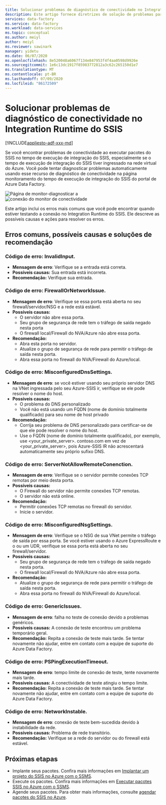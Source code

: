 ```yaml
---
title: Solucionar problemas de diagnóstico de conectividade no Integration Runtime do SSIS
description: Este artigo fornece diretrizes de solução de problemas para diagnosticar a conectividade no Integration Runtime do SSIS
services: data-factory
ms.service: data-factory
ms.workload: data-services
ms.topic: conceptual
ms.author: meiyl
author: meiyl
ms.reviewer: sawinark
manager: yidetu
ms.date: 06/07/2020
ms.openlocfilehash: 8e520048a6067f134e847953f4f4aa0598d9926e
ms.sourcegitcommit: 1e6c13dc1917f85983772812a3c62c265150d1e7
ms.translationtype: MT
ms.contentlocale: pt-BR
ms.lasthandoff: 07/09/2020
ms.locfileid: "86172509"
---
```

# <a name="troubleshoot-diagnose-connectivity-in-the-ssis-integration-runtime"></a>Solucionar problemas de diagnóstico de conectividade no Integration Runtime do SSIS

[!INCLUDE[appliesto-adf-xxx-md](includes/appliesto-adf-xxx-md.md)]

Se você encontrar problemas de conectividade ao executar pacotes do SSIS no tempo de execução de integração do SSIS, especialmente se o tempo de execução de integração do SSIS tiver ingressado na rede virtual do Azure. Você pode tentar diagnosticar problemas automaticamente usando esse recurso de diagnóstico de conectividade na página monitoramento do tempo de execução de integração do SSIS do portal de Azure Data Factory. 

 ![Página de monitor-diagnosticar a ](media/ssis-integration-runtime-diagnose-connectivity-faq/ssis-monitor-diagnose-connectivity.png) ![ conexão do monitor de conectividade](media/ssis-integration-runtime-diagnose-connectivity-faq/ssis-monitor-test-connection.png)
 
Este artigo inclui os erros mais comuns que você pode encontrar quando estiver testando a conexão no Integration Runtime do SSIS. Ele descreve as possíveis causas e ações para resolver os erros. 

## <a name="common-errors-potential-causes-and-recommendation-solutions"></a>Erros comuns, possíveis causas e soluções de recomendação

### <a name="error-code-invalidinput"></a>Código de erro: InvalidInput.
* **Mensagem de erro**: Verifique se a entrada está correta.
* **Possíveis causas:** Sua entrada está incorreta.
* **Recomendação:** Verifique sua entrada.

### <a name="error-code-firewallornetworkissue"></a>Código de erro: FirewallOrNetworkIssue.
* **Mensagem de erro**: Verifique se essa porta está aberta no seu firewall/servidor/NSG e a rede está estável.
* **Possíveis causas:** 
  * O servidor não abre essa porta.
  * Seu grupo de segurança de rede tem o tráfego de saída negado nesta porta
  * O firewall local/Firewall do NVA/Azure não abre essa porta.
* **Recomendação:** 
  * Abra esta porta no servidor.
  * Atualize o grupo de segurança de rede para permitir o tráfego de saída nesta porta.
  * Abra essa porta no firewall do NVA/Firewall do Azure/local.

### <a name="error-code-misconfigureddnssettings"></a>Código de erro: MisconfiguredDnsSettings.
* **Mensagem de erro**: se você estiver usando seu próprio servidor DNS na VNet ingressada pelo seu Azure-SSIS ir, verifique se ele pode resolver o nome do host.
* **Possíveis causas:** 
  *  O problema do DNS personalizado
  *  Você não está usando um FQDN (nome de domínio totalmente qualificado) para seu nome de host privado
* **Recomendação:** 
  *  Corrija seu problema de DNS personalizado para certificar-se de que ele pode resolver o nome do host.
  *  Use o FQDN (nome de domínio totalmente qualificado), por exemplo, use <your_private_server>. contoso.com em vez de <your_private_server>, pois Azure-SSIS IR não acrescentará automaticamente seu próprio sufixo DNS.

### <a name="error-code-servernotallowremoteconenction"></a>Código de erro: ServerNotAllowRemoteConenction.
* **Mensagem de erro**: Verifique se o servidor permite conexões TCP remotas por meio desta porta.
* **Possíveis causas:** 
  *  O Firewall do servidor não permite conexões TCP remotas.
  *  O servidor não está online.
* **Recomendação:** 
  *  Permitir conexões TCP remotas no firewall do servidor.
  *  Inicie o servidor.
   
### <a name="error-code-misconfigurednsgsettings"></a>Código de erro: MisconfiguredNsgSettings.
* **Mensagem de erro**: Verifique se o NSG de sua VNet permite o tráfego de saída por essa porta. Se você estiver usando o Azure ExpressRoute e o ou um UDR, verifique se essa porta está aberta no seu firewall/servidor.
* **Possíveis causas:** 
  *  Seu grupo de segurança de rede tem o tráfego de saída negado nesta porta.
  *  O firewall local/Firewall do NVA/Azure não abre essa porta.
* **Recomendação:** 
  *  Atualize o grupo de segurança de rede para permitir o tráfego de saída nesta porta.
  *  Abra essa porta no firewall do NVA/Firewall do Azure/local.

### <a name="error-code-genericissues"></a>Código de erro: GenericIssues.
* **Mensagem de erro**: falha no teste de conexão devido a problemas genéricos.
* **Possíveis causas:** A conexão de teste encontrou um problema temporário geral.
* **Recomendação:** Repita a conexão de teste mais tarde. Se tentar novamente não ajudar, entre em contato com a equipe de suporte do Azure Data Factory.


### <a name="error-code-pspingexecutiontimeout"></a>Código de erro: PSPingExecutionTimeout.
* **Mensagem de erro**: tempo limite de conexão de teste, tente novamente mais tarde.
* **Possíveis causas:** A conectividade de teste atingiu o tempo limite.
* **Recomendação:** Repita a conexão de teste mais tarde. Se tentar novamente não ajudar, entre em contato com a equipe de suporte do Azure Data Factory.

### <a name="error-code-networkinstable"></a>Código de erro: NetworkInstable.
* **Mensagem de erro**: conexão de teste bem-sucedida devido à instabilidade da rede.
* **Possíveis causas:** Problema de rede transitório.
* **Recomendação:** Verifique se a rede do servidor ou do firewall está estável.

## <a name="next-steps"></a>Próximas etapas

- Implante seus pacotes. Confira mais informações em [Implantar um projeto do SSIS no Azure com o SSMS](https://docs.microsoft.com/sql/integration-services/ssis-quickstart-deploy-ssms).
- Execute os pacotes. Confira mais informações em [Executar pacotes SSIS no Azure com o SSMS](https://docs.microsoft.com/sql/integration-services/ssis-quickstart-run-ssms).
- Agende seus pacotes. Para obter mais informações, consulte [agendar pacotes do SSIS no Azure](https://docs.microsoft.com/sql/integration-services/lift-shift/ssis-azure-schedule-packages-ssms?view=sql-server-ver15).

